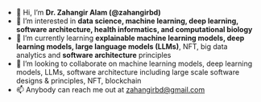 - 👋 Hi, I’m **Dr. Zahangir Alam (@zahangirbd)**
- 👀 I’m interested in **data science, machine learning, deep learning, software architecture, health informatics, and computational biology**
- 🌱 I’m currently learning **explainable machine learning models, deep learning models, large language models (LLMs)**, NFT, big data analytics and **software architecture** principles
- 💞️ I’m looking to collaborate on machine learning models, deep learning models, LLMs, software architecture including large scale software designs & principles, NFT, blockchain  
- 📫 Anybody can reach me out at zahangirbd@gmail.com

<!---
zahangirbd/zahangirbd is a ✨ special ✨ repository because its `README.md` (this file) appears on your GitHub profile.
You can click the Preview link to take a look at your changes.
--->
